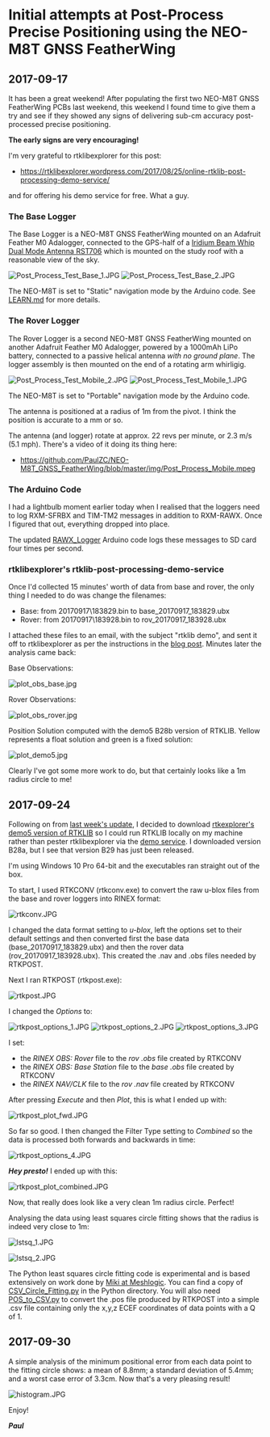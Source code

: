 # Initial attempts at Post-Process Precise Positioning using the NEO-M8T GNSS FeatherWing

## 2017-09-17

It has been a great weekend! After populating the first two NEO-M8T GNSS FeatherWing PCBs last weekend,
this weekend I found time to give them a try and see if they showed any signs of delivering sub-cm accuracy post-processed precise positioning.

**The early signs are very encouraging!**

I'm very grateful to rtklibexplorer for this post:
- https://rtklibexplorer.wordpress.com/2017/08/25/online-rtklib-post-processing-demo-service/  

and for offering his demo service for free. What a guy.

### The Base Logger

The Base Logger is a NEO-M8T GNSS FeatherWing mounted on an Adafruit Feather M0 Adalogger, connected to the GPS-half of a
[Iridium Beam Whip Dual Mode Antenna RST706](https://www.beamcommunications.com/products/70-iridium-beam-whip-dual-mode-antenna)
which is mounted on the study roof with a reasonable view of the sky.

![Post_Process_Test_Base_1.JPG](https://github.com/PaulZC/NEO-M8T_GNSS_FeatherWing/blob/master/img/Post_Process_Test_Base_1.JPG)
![Post_Process_Test_Base_2.JPG](https://github.com/PaulZC/NEO-M8T_GNSS_FeatherWing/blob/master/img/Post_Process_Test_Base_2.JPG)

The NEO-M8T is set to "Static" navigation mode by the Arduino code. See [LEARN.md](https://github.com/PaulZC/NEO-M8T_GNSS_FeatherWing/blob/master/LEARN.md) for more details.

### The Rover Logger

The Rover Logger is a second NEO-M8T GNSS FeatherWing mounted on another Adafruit Feather M0 Adalogger, powered by a 1000mAh LiPo battery,
connected to a passive helical antenna _with no ground plane_. The logger assembly is then mounted on the end of a rotating arm whirligig.

![Post_Process_Test_Mobile_2.JPG](https://github.com/PaulZC/NEO-M8T_GNSS_FeatherWing/blob/master/img/Post_Process_Test_Mobile_2.JPG)
![Post_Process_Test_Mobile_1.JPG](https://github.com/PaulZC/NEO-M8T_GNSS_FeatherWing/blob/master/img/Post_Process_Test_Mobile_1.JPG)

The NEO-M8T is set to "Portable" navigation mode by the Arduino code.

The antenna is positioned at a radius of 1m from the pivot. I think the position is accurate to a mm or so.

The antenna (and logger) rotate at approx. 22 revs per minute, or 2.3 m/s (5.1 mph). There's a video of it doing its thing here:
- https://github.com/PaulZC/NEO-M8T_GNSS_FeatherWing/blob/master/img/Post_Process_Mobile.mpeg

### The Arduino Code

I had a lightbulb moment earlier today when I realised that the loggers need to log RXM-SFRBX and TIM-TM2 messages in addition to RXM-RAWX.
Once I figured that out, everything dropped into place.

The updated [RAWX_Logger](https://github.com/PaulZC/NEO-M8T_GNSS_FeatherWing/tree/master/Arduino/RAWX_Logger) Arduino code logs these messages to SD card four times per second.

### rtklibexplorer's rtklib-post-processing-demo-service

Once I'd collected 15 minutes' worth of data from base and rover, the only thing I needed to do was change the filenames:
- Base:  from 20170917\183829.bin to base_20170917_183829.ubx
- Rover: from 20170917\183928.bin to rov_20170917_183928.ubx

I attached these files to an email, with the subject "rtklib demo", and sent it off to rtklibexplorer as per the instructions in the [blog post](https://rtklibexplorer.wordpress.com/2017/08/25/online-rtklib-post-processing-demo-service/).
Minutes later the analysis came back:

Base Observations:

![plot_obs_base.jpg](https://github.com/PaulZC/NEO-M8T_GNSS_FeatherWing/blob/master/img/plot_obs_base.jpg)

Rover Observations:

![plot_obs_rover.jpg](https://github.com/PaulZC/NEO-M8T_GNSS_FeatherWing/blob/master/img/plot_obs_rover.jpg)

Position Solution computed with the demo5 B28b version of RTKLIB. Yellow represents a float solution and green is a fixed solution:

![plot_demo5.jpg](https://github.com/PaulZC/NEO-M8T_GNSS_FeatherWing/blob/master/img/plot_demo5.jpg)

Clearly I've got some more work to do, but that certainly looks like a 1m radius circle to me!

## 2017-09-24

Following on from [last week's update](https://github.com/PaulZC/NEO-M8T_GNSS_FeatherWing/blob/master/POST_PROCESS.md#2017-09-17),
I decided to download [rtkexplorer's demo5 version of RTKLIB](http://rtkexplorer.com/downloads/rtklib-code/) so I could run RTKLIB locally on my machine
rather than pester rtklibexplorer via the [demo service](https://rtklibexplorer.wordpress.com/2017/08/25/online-rtklib-post-processing-demo-service/).
I downloaded version B28a, but I see that version B29 has just been released.

I'm using Windows 10 Pro 64-bit and the executables ran straight out of the box.

To start, I used RTKCONV (rtkconv.exe) to convert the raw u-blox files from the base and rover loggers into RINEX format:

![rtkconv.JPG](https://github.com/PaulZC/NEO-M8T_GNSS_FeatherWing/blob/master/img/rtkconv.JPG)

I changed the data format setting to _u-blox_, left the options set to their default settings and then converted first the base data (base_20170917_183829.ubx) and then the rover data (rov_20170917_183928.ubx).
This created the .nav and .obs files needed by RTKPOST.

Next I ran RTKPOST (rtkpost.exe):

![rtkpost.JPG](https://github.com/PaulZC/NEO-M8T_GNSS_FeatherWing/blob/master/img/rtkpost.JPG)

I changed the _Options_ to:

![rtkpost_options_1.JPG](https://github.com/PaulZC/NEO-M8T_GNSS_FeatherWing/blob/master/img/rtkpost_options_1.JPG)
![rtkpost_options_2.JPG](https://github.com/PaulZC/NEO-M8T_GNSS_FeatherWing/blob/master/img/rtkpost_options_2.JPG)
![rtkpost_options_3.JPG](https://github.com/PaulZC/NEO-M8T_GNSS_FeatherWing/blob/master/img/rtkpost_options_3.JPG)

I set:
- the _RINEX OBS: Rover_ file to the _rov .obs_ file created by RTKCONV
- the _RINEX OBS: Base Station_ file to the _base .obs_ file created by RTKCONV
- the _RINEX NAV/CLK_ file to the _rov .nav_ file created by RTKCONV

After pressing _Execute_ and then _Plot_, this is what I ended up with:

![rtkpost_plot_fwd.JPG](https://github.com/PaulZC/NEO-M8T_GNSS_FeatherWing/blob/master/img/rtkpost_plot_fwd.JPG)

So far so good. I then changed the Filter Type setting to _Combined_ so the data is processed both forwards and backwards in time:

![rtkpost_options_4.JPG](https://github.com/PaulZC/NEO-M8T_GNSS_FeatherWing/blob/master/img/rtkpost_options_4.JPG)

**_Hey presto!_** I ended up with this:

![rtkpost_plot_combined.JPG](https://github.com/PaulZC/NEO-M8T_GNSS_FeatherWing/blob/master/img/rtkpost_plot_combined.JPG)

Now, that really does look like a very clean 1m radius circle. Perfect!

Analysing the data using least squares circle fitting shows that the radius is indeed very close to 1m:

![lstsq_1.JPG](https://github.com/PaulZC/NEO-M8T_GNSS_FeatherWing/blob/master/img/lstsq_1.JPG)

![lstsq_2.JPG](https://github.com/PaulZC/NEO-M8T_GNSS_FeatherWing/blob/master/img/lstsq_2.JPG)

The Python least squares circle fitting code is experimental and is based extensively on work done by [Miki at Meshlogic](https://meshlogic.github.io/posts/jupyter/curve-fitting/fitting-a-circle-to-cluster-of-3d-points/).
You can find a copy of [CSV_Circle_Fitting.py](https://github.com/PaulZC/NEO-M8T_GNSS_FeatherWing/blob/master/Python/CSV_Circle_Fitting.py) in the Python directory.
You will also need [POS_to_CSV.py](https://github.com/PaulZC/NEO-M8T_GNSS_FeatherWing/blob/master/Python/POS_to_CSV.py) to convert the .pos file produced by RTKPOST into a simple .csv file containing only the x,y,z ECEF coordinates of data points with a Q of 1.

## 2017-09-30

A simple analysis of the minimum positional error from each data point to the fitting circle shows: a mean of 8.8mm; a standard deviation of 5.4mm; and a worst case error of 3.3cm. Now that's a very pleasing result!

![histogram.JPG](https://github.com/PaulZC/NEO-M8T_GNSS_FeatherWing/blob/master/img/histogram.JPG)

Enjoy!

**_Paul_**